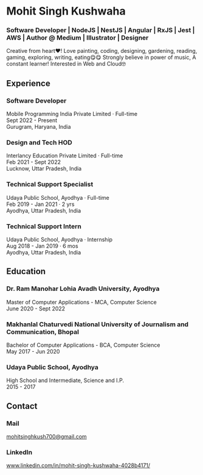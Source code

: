 # Mohit Singh Kushwaha  
### Software Developer | NodeJS | NestJS | Angular | RxJS | Jest | AWS | Author @ Medium | Illustrator | Designer  
Creative from heart❤! Love painting, coding, designing, gardening, reading, gaming, exploring, writing, eating😋😋 Strongly believe in power of music, A constant learner!
Interested in Web and Cloud🤓  

## Experience 
### Software Developer
Mobile Programming India Private Limited · Full-time  
Sept 2022 - Present  
Gurugram, Haryana, India  
### Design and Tech HOD
Interlancy Education Private Limited · Full-time  
Feb 2021 - Sept 2022  
Lucknow, Uttar Pradesh, India   
### Technical Support Specialist  
Udaya Public School, Ayodhya · Full-time  
Feb 2019 - Jan 2021 · 2 yrs  
Ayodhya, Uttar Pradesh, India  
### Technical Support Intern  
Udaya Public School, Ayodhya · Internship  
Aug 2018 - Jan 2019 · 6 mos  
Ayodhya, Uttar Pradesh, India  

## Education  
### Dr. Ram Manohar Lohia Avadh University, Ayodhya 
Master of Computer Applications - MCA, Computer Science  
June 2020 - Sept 2022  
### Makhanlal Chaturvedi National University of Journalism and Communication, Bhopal  
Bachelor of Computer Applications - BCA, Computer Science  
May 2017 - Jun 2020  
### Udaya Public School, Ayodhya  
High School and Intermediate, Science and I.P.  
2015 - 2017  

## Contact
### Mail  
mohitsinghkush700@gmail.com  
### LinkedIn
www.linkedin.com/in/mohit-singh-kushwaha-4028b4171/

